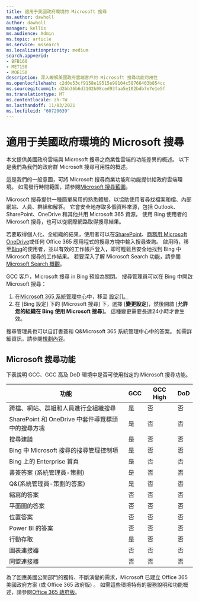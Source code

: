 ```yaml
---
title: 適用于美國政府環境的 Microsoft 搜尋
ms.author: dawholl
author: dawholl
manager: kellis
ms.audience: Admin
ms.topic: article
ms.service: mssearch
ms.localizationpriority: medium
search.appverid:
- BFB160
- MET150
- MOE150
description: 深入瞭解美國政府雲端客戶的 Microsoft 搜尋功能可用性
ms.openlocfilehash: c2d0e53cf9158e19515e99104c58766403b854cc
ms.sourcegitcommit: d2bb36b6d3102b08ced93faa5e102bdb7e7e1e5f
ms.translationtype: MT
ms.contentlocale: zh-TW
ms.lasthandoff: 11/03/2021
ms.locfileid: "60720639"
---
```

# <a name="microsoft-search-for-us-government-environments"></a>適用于美國政府環境的 Microsoft 搜尋

本文提供美國政府雲端與 Microsoft 搜尋之商業性雲端的功能差異的概述。 以下是我們為我們的政府群 Microsoft 搜尋可用性的概述。

這是我們的一般意圖，可將 Microsoft 搜尋商業功能和功能提供給政府雲端環境。 如需發行時間範圍，請參閱[Microsoft 搜尋藍圖](https://www.microsoft.com/microsoft-365/roadmap?filters=Microsoft%20Search)。

Microsoft 搜尋提供一種簡單易用的熟悉體驗，以協助使用者尋找檔案和檔、內部網站、人員、群組和解答。 它會安全地存取多個資料來源，包括 Outlook、SharePoint、OneDrive 和其他共用 Microsoft 365 資源。 使用 Bing 使用者的 Microsoft 搜尋，也可以從網際網路取得搜尋結果。

若要取得個人化、全組織的結果，使用者可以在[SharePoint](http://sharepoint.com/)、[商務用 Microsoft OneDrive](https://onedrive.live.com/about/business/)或任何 Office 365 應用程式的搜尋方塊中輸入搜尋查詢。 啟用時，移至[Bing](https://bing.com)的使用者，並以有效的工作帳戶登入，即可輕鬆且安全地找到 Bing 中 Microsoft 搜尋的工作結果。 若要深入了解 Microsoft Search 功能，請參閱 [Microsoft Search 概觀](/microsoftsearch/overview-microsoft-search)。

GCC 客戶，Microsoft 搜尋 in Bing 預設為關閉。 搜尋管理員可以在 Bing 中開啟 Microsoft 搜尋：

1. 在[Microsoft 365 系統管理中心](https://admin.microsoft.com/)中，移至 [設定[]。](https://admin.microsoft.com/Adminportal/Home#/MicrosoftSearch/configurations)
1. 在 [Bing 設定] 下的 [Microsoft 搜尋] 下，選擇 [**變更設定**]，然後開啟 [**允許您的組織在 Bing 使用 Microsoft 搜尋**]。
這種變更需要長達24小時才會生效。

搜尋管理員也可以自訂書簽和 Q&Microsoft 365 系統管理中心中的答案。 如需詳細資訊，請參閱[規劃內容](/microsoftsearch/plan-your-content)。

## <a name="microsoft-search-features"></a>Microsoft 搜尋功能

下表說明 GCC、GCC 高及 DoD 環境中是否可使用指定的 Microsoft 搜尋功能。 

| 功能 | GCC | GCC High | DoD  |
| --------- | --------- | --------- | ---------- |
| 跨檔、網站、群組和人員進行全組織搜尋 | 是 | 否 | 否  |
| SharePoint 和 OneDrive 中套件導覽標頭中的搜尋方塊   | 是 | 否 | 否  |
| 搜尋建議 | 是 | 否 | 否  |
| Bing 中 Microsoft 搜尋的搜尋管理控制項 | 是 | 否 | 否  |
| Bing 上的 Enterprise 首頁 | 是 | 否 | 否  |
| 書簽答案 (系統管理員-策劃)  | 是 | 否 | 否  |
| Q&(系統管理員-策劃的答案)  | 是 | 否 | 否  |
| 縮寫的答案 | 否 | 否 | 否  |
| 平面圖的答案 | 否 | 否 | 否  |
| 位置答案 | 否 | 否 | 否  |
| Power BI 的答案 | 否 | 否 | 否  |
| 行動存取 | 是 | 否 | 否  |
| 圖表連接器 | 否 | 否 | 否  |
| 同盟連接器 | 否 | 否 | 否  |

為了回應美國公開部門的獨特、不斷演變的需求，Microsoft 已建立 Office 365 美國政府方案 (或 Office 365 政府版) 。 如需這些環境特有的服務說明和功能概述，請參閱[Office 365 政府版](/office365/servicedescriptions/office-365-platform-service-description/office-365-us-government/office-365-us-government)。
